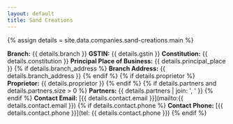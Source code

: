 ```yaml
---
layout: default
title: Sand Creations
---
```


{% assign details = site.data.companies.sand-creations.main %}

**Branch:** {{ details.branch }}
**GSTIN:** {{ details.gstin }}
**Constitution:** {{ details.constitution }}
**Principal Place of Business:**
{{ details.principal_place }}
{% if details.branch_address %}
**Branch Address:** {{ details.branch_address }}
{% endif %}
{% if details.proprietor %}
**Proprietor:** {{ details.proprietor }}
{% endif %}
{% if details.partners and details.partners.size > 0 %}
**Partners:** {{ details.partners | join: ', ' }}
{% endif %}
**Contact Email:** [{{ details.contact.email }}](mailto:{{ details.contact.email }})
{% if details.contact.phone %}
**Contact Phone:**
[{{ details.contact.phone }}](tel:
{{ details.contact.phone }})
{% endif %}
